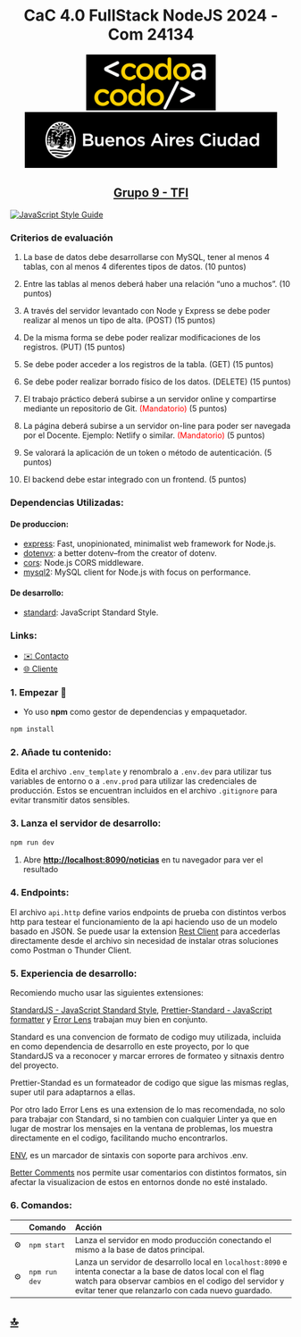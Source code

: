 <div id="top" align="center">
    <h1>CaC 4.0 FullStack NodeJS 2024 - Com 24134</h1>
    <img alt="bac logo" src="./readme/logo-CAC.png" height="100px" />
    <img alt="cac logo" src="./readme/bac.png" height="100px" />  
        <a href="https://grupo9.vercel.app/"><h2>Grupo 9 - TFI</h2></a>
</div>

[![JavaScript Style Guide](https://img.shields.io/badge/code_style-standard-brightgreen.svg)](https://standardjs.com)

### Criterios de evaluación

1. La base de datos debe desarrollarse con MySQL, tener al menos
   4 tablas, con al menos 4 diferentes tipos de datos. (10 puntos)

2. Entre las tablas al menos deberá haber una relación “uno a
   muchos”. (10 puntos)

3. A través del servidor levantado con Node y Express se debe poder
   realizar al menos un tipo de alta. (POST) (15 puntos)

4. De la misma forma se debe poder realizar modificaciones de los
   registros. (PUT) (15 puntos)

5. Se debe poder acceder a los registros de la tabla. (GET) (15 puntos)

6. Se debe poder realizar borrado físico de los datos. (DELETE) (15 puntos)

7. El trabajo práctico deberá subirse a un servidor online y
   compartirse mediante un repositorio de Git. <font color='red'>(Mandatorio)</font>
   (5 puntos)

8. La página deberá subirse a un servidor on-line para poder
   ser navegada por el Docente. Ejemplo: Netlify o similar.
   <font color='red'>(Mandatorio)</font>
   (5 puntos)

9. Se valorará la aplicación de un token o método de
   autenticación. (5 puntos)

10. El backend debe estar integrado con un frontend. (5 puntos)

### Dependencias Utilizadas:

#### De produccion:

- [express](https://www.npmjs.com/package/express): Fast, unopinionated, minimalist web framework for Node.js.
- [dotenvx](https://github.com/dotenvx/dotenvx): a better dotenv–from the creator of dotenv.
- [cors](https://www.npmjs.com/package/cors): Node.js CORS middleware.
- [mysql2](https://www.npmjs.com/package/mysql2): MySQL client for Node.js with focus on performance.

#### De desarrollo:

- [standard](https://www.npmjs.com/package/standard): JavaScript Standard Style.

### Links:

- [✉️ Contacto](mailto:mati.pretz+dev@googlemail.com?subject=[G9N])
- [🌐 Cliente](https://grupo9.vercel.app/)

### 1. Empezar 🚀

- Yo uso **npm** como gestor de dependencias y empaquetador.

```bash
npm install
```

### 2. Añade tu contenido:

Edita el archivo `.env_template` y renombralo a `.env.dev` para utilizar tus variables de entorno o a `.env.prod` para utilizar las credenciales de producción. Estos se encuentran incluidos en el archivo `.gitignore` para evitar transmitir datos sensibles.

### 3. Lanza el servidor de desarrollo:

```bash
npm run dev
```

1. Abre [**http://localhost:8090/noticias**](http://localhost:8090/noticias) en tu navegador para ver el resultado

### 4. Endpoints:

El archivo `api.http` define varios endpoints de prueba con distintos verbos http para testear el funcionamiento de la api haciendo uso de un modelo basado en JSON.
Se puede usar la extension [Rest Client](https://marketplace.visualstudio.com/items?itemName=humao.rest-client) para accederlas directamente desde el archivo sin necesidad de instalar otras soluciones como Postman o Thunder Client.

### 5. Experiencia de desarrollo:

Recomiendo mucho usar las siguientes extensiones:

[StandardJS - JavaScript Standard Style](https://marketplace.visualstudio.com/items?itemName=standard.vscode-standard), [Prettier-Standard - JavaScript formatter](https://marketplace.visualstudio.com/items?itemName=numso.prettier-standard-vscode) y [Error Lens](https://marketplace.visualstudio.com/items?itemName=usernamehw.errorlens) trabajan muy bien en conjunto.

Standard es una convencion de formato de codigo muy utilizada, incluida en como dependencia de desarrollo en este proyecto, por lo que StandardJS va a reconocer y marcar errores de formateo y sitnaxis dentro del proyecto.

Prettier-Standad es un formateador de codigo que sigue las mismas reglas, super util para adaptarnos a ellas.

Por otro lado Error Lens es una extension de lo mas recomendada, no solo para trabajar con Standard, si no tambien con cualquier Linter ya que en lugar de mostrar los mensajes en la ventana de problemas, los muestra directamente en el codigo, facilitando mucho encontrarlos.

[ENV](https://marketplace.visualstudio.com/items?itemName=IronGeek.vscode-env), es un marcador de sintaxis con soporte para archivos .env.

[Better Comments](hthttps://marketplace.visualstudio.com/items?itemName=aaron-bond.better-comments) nos permite usar comentarios con distintos formatos, sin afectar la visualizacion de estos en entornos donde no esté instalado.

### 6. Comandos:

|     | Comando        | Acción                                                                                                                                                                                                                         |
| :-- | :------------  | :----------------------------------------------------------------------------------------------------------------------------------------------------------------------------------------------------------------------------- |
| ⚙️   | `npm start`    | Lanza el servidor en modo producción conectando el mismo a la base de datos principal.                                                                                                                                         |
| ⚙️   | `npm run dev`  | Lanza un servidor de desarrollo local en `localhost:8090` e intenta conectar a la base de datos local con el flag watch para observar cambios en el codigo del servidor y evitar tener que relanzarlo con cada nuevo guardado. |
  
## [🔝](#top)
